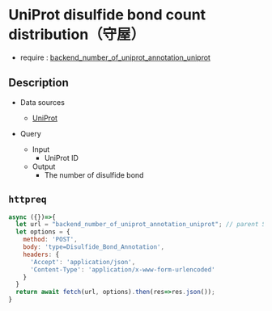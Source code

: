 # UniProt disulfide bond count distribution（守屋）

- require : [backend_number_of_uniprot_annotation_uniprot](./backend_number_of_uniprot_annotation_uniprot)

## Description

- Data sources
    - [UniProt](https://www.uniprot.org/)

- Query
    - Input
        - UniProt ID
    - Output
        - The number of disulfide bond

## `httpreq`

```javascript
async ({})=>{
  let url = "backend_number_of_uniprot_annotation_uniprot"; // parent SPARQLet relative path
  let options = {
    method: 'POST',
    body: 'type=Disulfide_Bond_Annotation',
    headers: {
      'Accept': 'application/json',
      'Content-Type': 'application/x-www-form-urlencoded'
    }
  }
  return await fetch(url, options).then(res=>res.json());
}
```
